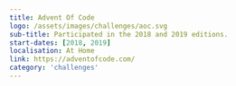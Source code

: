 ```yaml
---
title: Advent Of Code
logo: /assets/images/challenges/aoc.svg
sub-title: Participated in the 2018 and 2019 editions.
start-dates: [2018, 2019]
localisation: At Home
link: https://adventofcode.com/
category: 'challenges'
---
```

<!---
Gregoire Boiron <gregoire.boiron@gmail.com>
Copyright (c) 2018 Gregoire Boiron  All Rights Reserved.
--->
